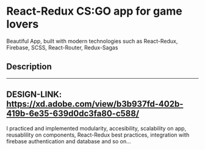 # React-Redux CS:GO app for game lovers

Beautiful App, built with modern technologies such as React-Redux, Firebase, SCSS, React-Router, Redux-Sagas

## Description

---
DESIGN-LINK: https://xd.adobe.com/view/b3b937fd-402b-419b-6e35-639d0dc3fa80-c588/
---

I practiced and implemented modularity, accesibility, scalability on app, reusablility on components, 
React-Redux best practices, integration with firebase authentication and database and so on...
